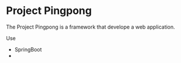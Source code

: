# Project Pingpong

The Project Pingpong is a framework that develope a web application.



Use
  - SpringBoot
  - 
